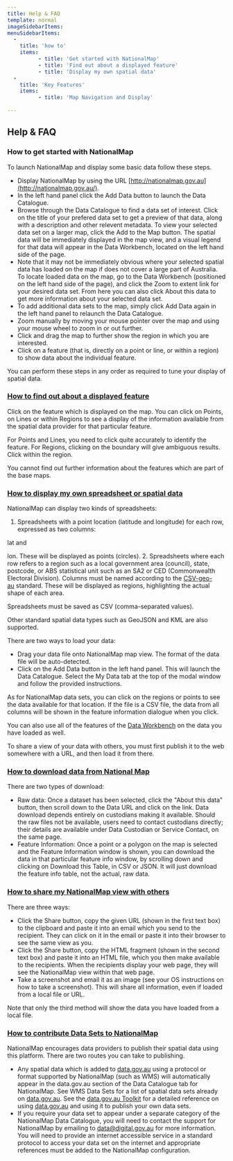 ```yaml
---
title: Help & FAQ
template: normal
imageSidebarItems: 
menuSidebarItems:
  - 
    title: 'how to'
    items: 
          - title: 'Get started with NationalMap'
          - title: 'Find out about a displayed feature'
          - title: 'Display my own spatial data'
  -
    title: 'Key Features'
    items: 
          - title: 'Map Navigation and Display'
          
---
```


## Help & FAQ

### How to get started with NationalMap

To launch NationalMap and display some basic data follow these steps.

- Display NationalMap by using the URL [http://nationalmap.gov.au](http://nationalmap.gov.au/).
- In the left hand panel click the Add Data button to launch the Data Catalogue.
- Browse through the Data Catalogue to find a data set of interest. Click on the title of your prefered data set to get a preview of that data, along with a description and other relevent metadata. To view your selected data set on a larger map, click the Add to the Map button. The spatial data will be immediately displayed in the map view, and a visual legend for that data will appear in the Data Workbench, located on the left hand side of the page.
- Note that it may not be immediately obvious where your selected spatial data has loaded on the map if does not cover a large part of Australia. To locate loaded data on the map, go to the Data Workbench (positioned on the left hand side of the page), and click the Zoom to extent link for your desired data set. From here you can also click About this data to get more information about your selected data set.
- To add additional data sets to the map, simply click Add Data again in the left hand panel to relaunch the Data Catalogue.
- Zoom manually by moving your mouse pointer over the map and using your mouse wheel to zoom in or out further.
- Click and drag the map to further show the region in which you are interested.
- Click on a feature (that is, directly on a point or line, or within a region) to show data about the individual feature.

You can perform these steps in any order as required to tune your display of spatial data.

### [How to find out about a displayed feature]()

Click on the feature which is displayed on the map. You can click on Points, on Lines or within Regions to see a display of the information available from the spatial data provider for that particular feature.

For Points and Lines, you need to click quite accurately to identify the feature. For Regions, clicking on the boundary will give ambiguous results. Click within the region.

You cannot find out further information about the features which are part of the base maps.

### [How to display my own spreadsheet or spatial data]()

NationalMap can display two kinds of spreadsheets:

1. Spreadsheets with a point location (latitude and longitude) for each row, expressed as two columns: 

lat and 

lon. These will be displayed as points (circles).
2. Spreadsheets where each row refers to a region such as a local government area (council), state, postcode, or ABS statistical unit such as an SA2 or CED (Commonwealth Electoral Division). Columns must be named according to the [CSV-geo-au](https://github.com/TerriaJS/nationalmap/wiki/csv-geo-au) standard. These will be displayed as regions, highlighting the actual shape of each area.

Spreadsheets must be saved as CSV (comma-separated values).

Other standard spatial data types such as GeoJSON and KML are also supported.

There are two ways to load your data:

- Drag your data file onto NationalMap map view. The format of the data file will be auto-detected.
- Click on the Add Data button in the left hand panel. This will launch the Data Catalogue. Select the My Data tab at the top of the modal window and follow the provided instructions.

As for NationalMap data sets, you can click on the regions or points to see the data available for that location. If the file is a CSV file, the data from all columns will be shown in the feature information dialogue when you click.

You can also use all of the features of the [Data Workbench](https://nationalmap.gov.au/help/data-workbench.html) on the data you have loaded as well.

To share a view of your data with others, you must first publish it to the web somewhere with a URL, and then load it from there.

### [How to download data from National Map]()

There are two types of download:

- Raw data: Once a dataset has been selected, click the "About this data" button, then scroll down to the Data URL and click on the link. Data download depends entirely on custodians making it available. Should the raw files not be available, users need to contact custodians directly; their details are available under Data Custodian or Service Contact, on the same page.
- Feature Information: Once a point or a polygon on the map is selected and the Feature Information window is shown, you can download the data in that particular feature info window, by scrolling down and clicking on Download this Table, in CSV or JSON. It will just download the feature info table, not the actual, raw data.

### [How to share my NationalMap view with others]()

There are three ways:

- Click the Share button, copy the given URL (shown in the first text box) to the clipboard and paste it into an email which you send to the recipient. They can click on it in the email or paste it into their browser to see the same view as you.
- Click the Share button, copy the HTML fragment (shown in the second text box) and paste it into an HTML file, which you then make available to the recipients. When the recipients display your web page, they will see the NationalMap view within that web page.
- Take a screenshot and email it as an image (see your OS instructions on how to take a screenshot). This will share all information, even if loaded from a local file or URL.

Note that only the third method will show the data you have loaded from a local file.

### [How to contribute Data Sets to NationalMap]()

NationalMap encourages data providers to publish their spatial data using this platform. There are two routes you can take to publishing.

- Any spatial data which is added to [data.gov.au](http://data.gov.au/) using a protocol or format supported by NationalMap (such as WMS) will automatically appear in the data.gov.au section of the Data Catalogue tab for NationalMap. See WMS Data Sets for a list of spatial data sets already on [data.gov.au](http://data.gov.au/). See the [data.gov.au Toolkit](https://toolkit.data.gov.au/index.php?title=How_to_use_data.gov.au) for a detailed reference on using [data.gov.au](http://data.gov.au/) and using it to publish your own data sets. 
- If you require your data set to appear under a separate category of the NationalMap Data Catalogue, you will need to contact the support for NationalMap by emailing to [data@digital.gov.au](mailto:data@digital.gov.au) for more information. You will need to provide an internet accessible service in a standard protocol to access your data set on the internet and appropriate references must be added to the NationalMap configuration.